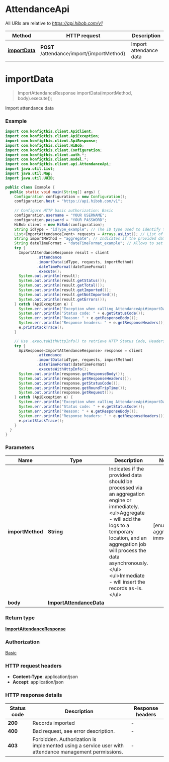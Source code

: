 # AttendanceApi

All URIs are relative to *https://api.hibob.com/v1*

| Method | HTTP request | Description |
|------------- | ------------- | -------------|
| [**importData**](AttendanceApi.md#importData) | **POST** /attendance/import/{importMethod} | Import attendance data |


<a name="importData"></a>
# **importData**
> ImportAttendanceResponse importData(importMethod, body).execute();

Import attendance data

### Example
```java
import com.konfigthis.client.ApiClient;
import com.konfigthis.client.ApiException;
import com.konfigthis.client.ApiResponse;
import com.konfigthis.client.HiBob;
import com.konfigthis.client.Configuration;
import com.konfigthis.client.auth.*;
import com.konfigthis.client.model.*;
import com.konfigthis.client.api.AttendanceApi;
import java.util.List;
import java.util.Map;
import java.util.UUID;

public class Example {
  public static void main(String[] args) {
    Configuration configuration = new Configuration();
    configuration.host = "https://api.hibob.com/v1";
    
    // Configure HTTP basic authorization: Basic
    configuration.username = "YOUR USERNAME";
    configuration.password = "YOUR PASSWORD";
    HiBob client = new HiBob(configuration);
    String idType = "idType_example"; // The ID type used to identify the employee. Can be one of: \\\"bobId\\\", \\\"email\\\", \\\"idInCompany\\\", or a custom field.<br/>For <b>custom fields</b> a forward slash separator should be used.<br/>In order to use a specific custom field to identify an employee, for example a custom field called \\\"Payroll integration ID\\\":<ul><li>Query the field name via the <a href='https://apidocs.hibob.com/reference/get_company-people-fields'>\\\"Get all company fields\\\"</a></li><li>In the response the name will look like <b>\\\"identification.custom.Payroll Integration ID_1RNhIIf\\\"</b></li><li>The value to use should be: <b>\\\"/identification/custom/Payroll Integration ID_1RNhI\\\"</b></li></ul>
    List<ImportAttendanceEvent> requests = Arrays.asList(); // List of attendance events
    String importMethod = "aggregate"; // Indicates if the provided data should be processed via an aggregation engine or immediately. <ul>Aggregate - will add the logs to a temporary location, and an aggregation job will process the data asynchronously.</ul><ul>Immediate - will insert the records as-is.</ul>
    String dateTimeFormat = "dateTimeFormat_example"; // Allows to set custom date format for the date-time values sent in the requests
    try {
      ImportAttendanceResponse result = client
              .attendance
              .importData(idType, requests, importMethod)
              .dateTimeFormat(dateTimeFormat)
              .execute();
      System.out.println(result);
      System.out.println(result.getStatus());
      System.out.println(result.getTotal());
      System.out.println(result.getImported());
      System.out.println(result.getNotImported());
      System.out.println(result.getErrors());
    } catch (ApiException e) {
      System.err.println("Exception when calling AttendanceApi#importData");
      System.err.println("Status code: " + e.getStatusCode());
      System.err.println("Reason: " + e.getResponseBody());
      System.err.println("Response headers: " + e.getResponseHeaders());
      e.printStackTrace();
    }

    // Use .executeWithHttpInfo() to retrieve HTTP Status Code, Headers and Request
    try {
      ApiResponse<ImportAttendanceResponse> response = client
              .attendance
              .importData(idType, requests, importMethod)
              .dateTimeFormat(dateTimeFormat)
              .executeWithHttpInfo();
      System.out.println(response.getResponseBody());
      System.out.println(response.getResponseHeaders());
      System.out.println(response.getStatusCode());
      System.out.println(response.getRoundTripTime());
      System.out.println(response.getRequest());
    } catch (ApiException e) {
      System.err.println("Exception when calling AttendanceApi#importData");
      System.err.println("Status code: " + e.getStatusCode());
      System.err.println("Reason: " + e.getResponseBody());
      System.err.println("Response headers: " + e.getResponseHeaders());
      e.printStackTrace();
    }
  }
}

```

### Parameters

| Name | Type | Description  | Notes |
|------------- | ------------- | ------------- | -------------|
| **importMethod** | **String**| Indicates if the provided data should be processed via an aggregation engine or immediately. &lt;ul&gt;Aggregate - will add the logs to a temporary location, and an aggregation job will process the data asynchronously.&lt;/ul&gt;&lt;ul&gt;Immediate - will insert the records as-is.&lt;/ul&gt; | [enum: aggregate, immediate] |
| **body** | [**ImportAttendanceData**](ImportAttendanceData.md)|  | |

### Return type

[**ImportAttendanceResponse**](ImportAttendanceResponse.md)

### Authorization

[Basic](../README.md#Basic)

### HTTP request headers

 - **Content-Type**: application/json
 - **Accept**: application/json

### HTTP response details
| Status code | Description | Response headers |
|-------------|-------------|------------------|
| **200** | Records imported |  -  |
| **400** | Bad request, see error description. |  -  |
| **403** | Forbidden. Authorization is implemented using a service user with attendance management permissions. |  -  |

